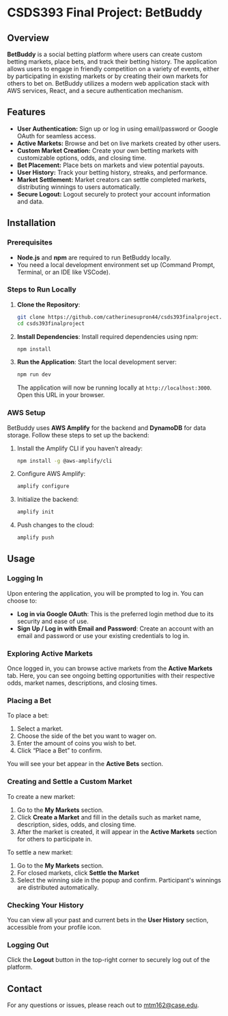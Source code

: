 # CSDS393 Final Project: BetBuddy

## Overview

**BetBuddy** is a social betting platform where users can create custom betting markets, place bets, and track their betting history. The application allows users to engage in friendly competition on a variety of events, either by participating in existing markets or by creating their own markets for others to bet on. BetBuddy utilizes a modern web application stack with AWS services, React, and a secure authentication mechanism.

## Features

- **User Authentication:** Sign up or log in using email/password or Google OAuth for seamless access.
- **Active Markets:** Browse and bet on live markets created by other users.
- **Custom Market Creation:** Create your own betting markets with customizable options, odds, and closing time.
- **Bet Placement:** Place bets on markets and view potential payouts.
- **User History:** Track your betting history, streaks, and performance.
- **Market Settlement:** Market creators can settle completed markets, distributing winnings to users automatically.
- **Secure Logout:** Logout securely to protect your account information and data.

## Installation

### Prerequisites

- **Node.js** and **npm** are required to run BetBuddy locally.
- You need a local development environment set up (Command Prompt, Terminal, or an IDE like VSCode).

### Steps to Run Locally

1. **Clone the Repository**:
   ```bash
   git clone https://github.com/catherinesupron44/csds393finalproject.git
   cd csds393finalproject
   ```

2. **Install Dependencies**:
   Install required dependencies using npm:
   ```bash
   npm install
   ```

3. **Run the Application**:
   Start the local development server:
   ```bash
   npm run dev
   ```

   The application will now be running locally at `http://localhost:3000`. Open this URL in your browser.

### AWS Setup

BetBuddy uses **AWS Amplify** for the backend and **DynamoDB** for data storage. Follow these steps to set up the backend:

1. Install the Amplify CLI if you haven’t already:
   ```bash
   npm install -g @aws-amplify/cli
   ```

2. Configure AWS Amplify:
   ```bash
   amplify configure
   ```

3. Initialize the backend:
   ```bash
   amplify init
   ```

4. Push changes to the cloud:
   ```bash
   amplify push
   ```

## Usage

### Logging In

Upon entering the application, you will be prompted to log in. You can choose to:

- **Log in via Google OAuth**: This is the preferred login method due to its security and ease of use.
- **Sign Up / Log in with Email and Password**: Create an account with an email and password or use your existing credentials to log in.

### Exploring Active Markets

Once logged in, you can browse active markets from the **Active Markets** tab. Here, you can see ongoing betting opportunities with their respective odds, market names, descriptions, and closing times.

### Placing a Bet

To place a bet:

1. Select a market.
2. Choose the side of the bet you want to wager on.
3. Enter the amount of coins you wish to bet.
4. Click “Place a Bet” to confirm.

You will see your bet appear in the **Active Bets** section.

### Creating and Settle a Custom Market

To create a new market:

1. Go to the **My Markets** section.
2. Click **Create a Market** and fill in the details such as market name, description, sides, odds, and closing time.
3. After the market is created, it will appear in the **Active Markets** section for others to participate in.

To settle a new market:
1. Go to the **My Markets** section.
2. For closed markets, click **Settle the Market**
3. Select the winning side in the popup and confirm.
   Participant's winnings are distributed automatically.

### Checking Your History

You can view all your past and current bets in the **User History** section, accessible from your profile icon.

### Logging Out

Click the **Logout** button in the top-right corner to securely log out of the platform.

## Contact

For any questions or issues, please reach out to mtm162@case.edu.
